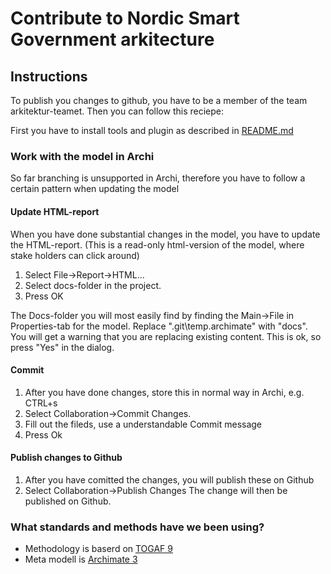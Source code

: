 # Contribute to Nordic Smart Government arkitecture

## Instructions
To publish you changes to github, you have to be a member of the team arkitektur-teamet. Then you can follow this reciepe:

First you have to install tools and plugin as described in [README.md](README.md)

### Work with the model in Archi
So far branching is unsupported in Archi, therefore you have to follow a certain pattern when updating the model

#### Update HTML-report
When you have done substantial changes in the model, you have to update the HTML-report. (This is a read-only html-version of the model, where stake holders can click around)
1. Select File->Report->HTML...
2. Select docs-folder in the project.
3. Press OK

The Docs-folder you will most easily find by finding the Main->File in Properties-tab for the model. Replace ".git\temp.archimate" with "docs". You will get a warning that you are replacing existing content. This is ok, so press "Yes" in the dialog.

#### Commit
1.  After you have done changes, store this in normal way in Archi, e.g. CTRL+s
2.  Select Collaboration->Commit Changes.
3.  Fill out the fileds, use a understandable Commit message
4.  Press Ok

#### Publish changes to Github
1.  After you have comitted the changes, you will publish these on Github
2.  Select Collaboration->Publish Changes
The change will then be published on Github.

### What standards and methods have we been using?
*   Methodology is baserd on [TOGAF 9](http://pubs.opengroup.org/architecture/togaf9-doc/arch/)
*   Meta modell is [Archimate 3](http://pubs.opengroup.org/architecture/archimate3-doc/)
